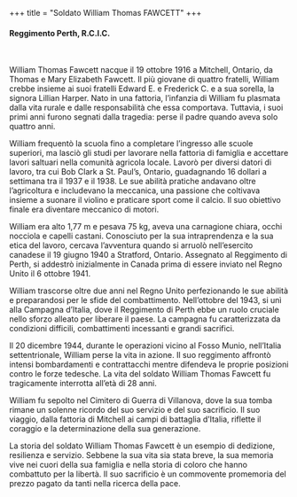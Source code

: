+++
title = "Soldato William Thomas FAWCETT"
+++

#### Reggimento Perth, R.C.I.C.
<br>


William Thomas Fawcett nacque il 19 ottobre 1916 a Mitchell, Ontario, da Thomas e Mary Elizabeth Fawcett. Il più giovane di quattro fratelli, William crebbe insieme ai suoi fratelli Edward E. e Frederick C. e a sua sorella, la signora Lillian Harper. Nato in una fattoria, l’infanzia di William fu plasmata dalla vita rurale e dalle responsabilità che essa comportava. Tuttavia, i suoi primi anni furono segnati dalla tragedia: perse il padre quando aveva solo quattro anni.

William frequentò la scuola fino a completare l’ingresso alle scuole superiori, ma lasciò gli studi per lavorare nella fattoria di famiglia e accettare lavori saltuari nella comunità agricola locale. Lavorò per diversi datori di lavoro, tra cui Bob Clark a St. Paul’s, Ontario, guadagnando 16 dollari a settimana tra il 1937 e il 1938.
Le sue abilità pratiche andavano oltre l’agricoltura e includevano la meccanica, una passione che coltivava insieme a suonare il violino e praticare sport come il calcio. Il suo obiettivo finale era diventare meccanico di motori.

William era alto 1,77 m e pesava 75 kg, aveva una carnagione chiara, occhi nocciola e capelli castani. Conosciuto per la sua intraprendenza e la sua etica del lavoro, cercava l’avventura quando si arruolò nell’esercito canadese il 19 giugno 1940 a Stratford, Ontario. Assegnato al Reggimento di Perth, si addestrò inizialmente in Canada prima di essere inviato nel Regno Unito il 6 ottobre 1941.

William trascorse oltre due anni nel Regno Unito perfezionando le sue abilità e preparandosi per le sfide del combattimento. 
Nell’ottobre del 1943, si unì alla Campagna d’Italia, dove il Reggimento di Perth ebbe un ruolo cruciale nello sforzo alleato per liberare il paese. La campagna fu caratterizzata da condizioni difficili, combattimenti incessanti e grandi sacrifici.

Il 20 dicembre 1944, durante le operazioni vicino al Fosso Munio, nell’Italia settentrionale, William perse la vita in azione. Il suo reggimento affrontò intensi bombardamenti e contrattacchi mentre difendeva le proprie posizioni contro le forze tedesche.
La vita del soldato William Thomas Fawcett fu tragicamente interrotta all’età di 28 anni.

William fu sepolto nel Cimitero di Guerra di Villanova, dove la sua tomba rimane un solenne ricordo del suo servizio e del suo sacrificio. Il suo viaggio, dalla fattoria di Mitchell ai campi di battaglia d’Italia, riflette il coraggio e la determinazione della sua generazione.

La storia del soldato William Thomas Fawcett è un esempio di dedizione, resilienza e servizio. Sebbene la sua vita sia stata breve, la sua memoria vive nei cuori della sua famiglia e nella storia di coloro che hanno combattuto per la libertà.
Il suo sacrificio è un commovente promemoria del prezzo pagato da tanti nella ricerca della pace.
